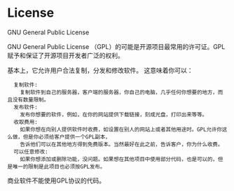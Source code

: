 # License

GNU General Public License

GNU General Public License （GPL）的可能是开源项目最常用的许可证。GPL赋予和保证了开源项目开发者广泛的权利。

基本上，它允许用户合法复制，分发和修改软件。 这意味着你可以：
```
  复制软件:
    复制软件到自己的服务器，客户端的服务器，你自己的电脑，几乎任何你想要的地方，而且没有数量限制。
  发布软件:
    发布你想要的软件，例如，在你的网站提供下载链接，刻成光盘，打印出来等等。
  收取费用:
    如果你想在向别人提供软件时收费，如设置在别人的网站上或者其他用途时。GPL允许你这么做，但是你必须给客户提供一个GPL副本，
    告诉他们可以在其他地方得到免费版本。当然最好在此之前，告诉客户，你为什么收费。
  可以任意修改:
    如果你想添加或删除功能，没问题。如果想在其他项目中使用部分代码，也是可以的，但是唯一的限制是此项目也必须按GPL发布。
```
商业软件不能使用GPL协议的代码。
